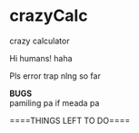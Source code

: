 # crazyCalc
crazy calculator

Hi humans! haha

  Pls error trap nlng so far
  
 ****BUGS****   
 pamiling pa if meada pa
   
    
  ====THINGS LEFT TO DO====

   
